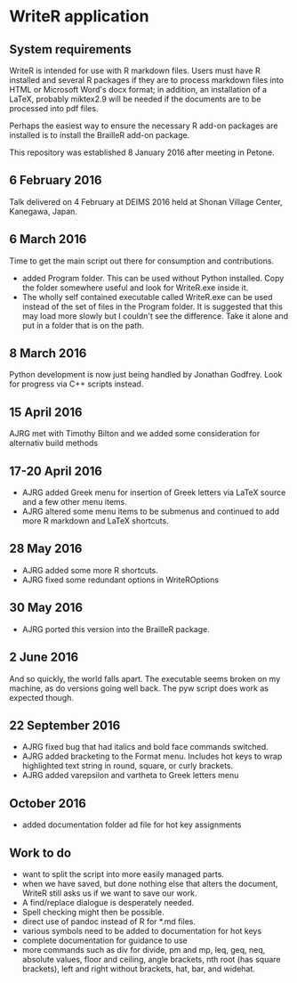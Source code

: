 # WriteR application 


## System requirements
WriteR is intended for use with R markdown files. Users must have R installed and several R packages if they are to process markdown files into HTML or Microsoft Word's docx format; in addition, an installation of a LaTeX, probably miktex2.9 will be needed if the documents are to be processed into pdf files.

Perhaps the easiest way to ensure the necessary R add-on packages are installed is to install the BrailleR add-on package.
 

This repository was established 8 January 2016 after meeting in Petone.


## 6 February 2016

Talk delivered on 4 February at DEIMS 2016 held at Shonan Village Center, Kanegawa, Japan.

## 6 March 2016

Time to get the main script out there for consumption and contributions.
- added Program folder. This can be used without Python installed. Copy the folder somewhere useful and look for WriteR.exe inside it.
- The wholly self contained executable called WriteR.exe can be used instead of the set of files in the Program folder. It is suggested that this may load more slowly but I couldn't see the difference. Take it alone and put in a folder that is on the path.



## 8 March 2016

Python development is now  just being handled by Jonathan Godfrey. Look for progress via C++ scripts instead.

## 15 April 2016

AJRG met with Timothy Bilton and we added some consideration for alternativ build methods

## 17-20 April 2016

- AJRG added Greek menu for insertion of Greek letters via LaTeX source and a few other menu items.
- AJRG altered some menu items to be submenus and continued to add more R markdown and LaTeX shortcuts.

## 28 May 2016

- AJRG added some more R shortcuts.
- AJRG fixed some redundant options in WriteROptions

## 30 May 2016
- AJRG ported this version into the BrailleR package.

## 2 June 2016

And so quickly, the world falls apart. The executable seems broken on my machine, as do versions going well back. The pyw script does work as expected though.

## 22 September 2016

- AJRG fixed bug that had italics and bold face commands switched.
- AJRG added bracketing to the Format menu. Includes hot keys to wrap highlighted text string in round, square, or curly brackets.
- AJRG added varepsilon and vartheta to Greek letters menu


## October 2016

- added documentation folder ad file for hot key assignments

## Work to do

- want to split the script into more easily managed parts.
- when we have saved, but done nothing else that alters the document, WriteR still asks us if we want to save our work. 
- A find/replace dialogue is desperately needed.
- Spell checking might then be possible.
-  direct use of pandoc instead of R for *.md files.
- various symbols need to be added to documentation for hot keys
- complete documentation for guidance to use
- more commands such as  div for divide, pm and mp, leq, geq, neq, absolute values, floor and ceiling, angle brackets, nth root (has square brackets), left and right without brackets, hat, bar, and  widehat. 

